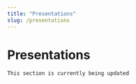 ```yaml
---
title: "Presentations"
slug: /presentations
---
```

# Presentations

```note 
This section is currently being updated
```

